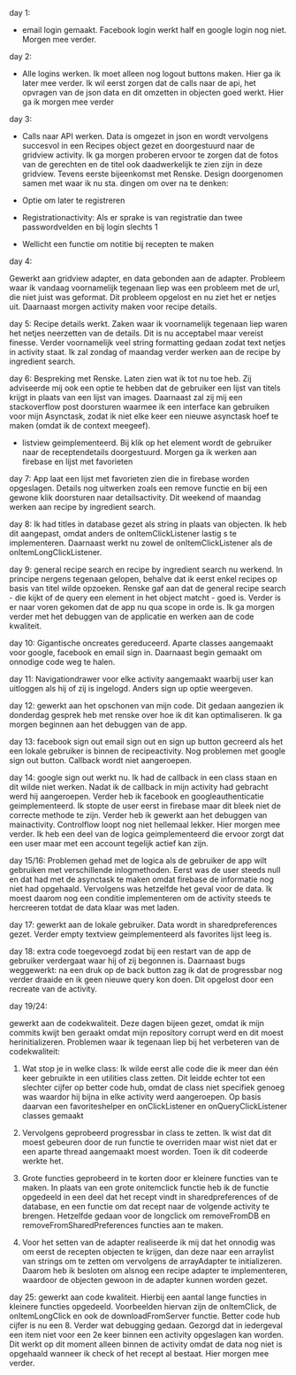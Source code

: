 day 1: 
- email login gemaakt. Facebook login werkt half en google login nog niet. Morgen mee verder. 

day 2: 
- Alle logins werken. Ik moet alleen nog logout buttons maken. 
Hier ga ik later mee verder. Ik wil eerst zorgen dat de calls naar de api, 
het opvragen van de json data en dit omzetten in objecten goed werkt. 
Hier ga ik morgen mee verder

day 3: 
- Calls naar API werken. Data is omgezet in json en wordt vervolgens succesvol
in een Recipes object gezet en doorgestuurd naar de gridview activity. 
Ik ga morgen proberen ervoor te zorgen dat de fotos van de gerechten
en de titel ook daadwerkelijk te zien zijn in deze gridview. 
Tevens eerste bijeenkomst met Renske. Design doorgenomen
samen met waar ik nu sta. dingen om over na te denken: 

-	Optie om later te registreren
- Registrationactivity: Als er 
sprake is van registratie dan 
twee passwordvelden en bij login
slechts 1
-	Wellicht een functie om notitie
bij recepten te maken

day 4:

Gewerkt aan gridview adapter, en data gebonden aan de adapter. Probleem waar ik vandaag voornamelijk tegenaan liep was een probleem met de url, die niet juist was geformat. Dit probleem opgelost en nu ziet het er netjes uit. Daarnaast morgen activity maken voor recipe details.

day 5: Recipe details werkt. Zaken waar ik voornamelijk tegenaan liep waren het netjes neerzetten van de details. Dit is nu acceptabel maar vereist finesse. Verder voornamelijk veel string formatting gedaan zodat text netjes in activity staat. Ik zal zondag of maandag verder werken aan de recipe by ingredient search. 

day 6: Bespreking met Renske. Laten zien wat ik tot nu toe heb. Zij adviseerde mij ook een optie te hebben dat de gebruiker een lijst van titels krijgt in plaats van een lijst van images. Daarnaast zal zij mij een stackoverflow post doorsturen waarmee ik een interface kan gebruiken voor mijn Asynctask, zodat ik niet elke keer een nieuwe asynctask hoef te maken (omdat ik de context meegeef). 

- listview geimplementeerd. Bij klik op het element wordt de gebruiker naar de receptendetails doorgestuurd. Morgen ga ik werken aan firebase en lijst met favorieten

day 7: App laat een lijst met favorieten zien die in firebase worden opgeslagen. Details nog uitwerken zoals een remove functie en bij een gewone klik doorsturen naar detailsactivity. Dit weekend of maandag werken aan recipe by ingredient search. 


day 8: Ik had titles in database gezet als string in plaats van objecten. Ik heb dit aangepast, omdat anders de onItemClickListener lastig s te implementeren. Daarnaast werkt nu zowel de onItemClickListener als de onItemLongClickListener. 

day 9: general recipe search en recipe by ingredient search nu werkend. In principe nergens tegenaan gelopen, behalve dat ik eerst enkel recipes op basis van titel wilde opzoeken. Renske gaf aan dat de general recipe search - die kijkt of de query een element in het object matcht - goed is. Verder is er naar voren gekomen dat de app nu qua scope in orde is. Ik ga morgen verder met het debuggen van de applicatie en werken aan de code kwaliteit. 

day 10: Gigantische oncreates gereduceerd. Aparte classes aangemaakt voor google, facebook en email sign in. Daarnaast begin gemaakt om onnodige code weg te halen. 

day 11: Navigationdrawer voor elke activity aangemaakt waarbij user kan uitloggen als hij of zij is ingelogd. Anders sign up optie weergeven. 

day 12: gewerkt aan het opschonen van mijn code. Dit gedaan aangezien ik donderdag gesprek heb met renske over hoe ik dit kan optimaliseren. Ik ga morgen beginnen aan het debuggen van de app.  

day 13: facebook sign out email sign out en sign up button gecreerd als het een lokale gebruiker is binnen de recipeactivity. Nog problemen met google sign out button. Callback wordt niet aangeroepen.

day 14: google sign out werkt nu. Ik had de callback in een class staan en dit wilde niet werken. Nadat ik de callback in mijn activity had gebracht werd hij aangeroepen. Verder heb ik facebook en googleauthenticatie geimplementeerd. Ik stopte de user eerst in firebase maar dit bleek niet de correcte methode te zijn. Verder heb ik gewerkt aan het debuggen van mainactivity. Controlflow loopt nog niet hellemaal lekker. Hier morgen mee verder. Ik heb een deel van de logica geimplementeerd die ervoor zorgt dat een user maar met een account tegelijk actief kan zijn.

day 15/16: Problemen gehad met de logica als de gebruiker de app wilt gebruiken met verschillende inlogmethoden. Eerst was de user steeds null en dat had met de asynctask te maken omdat firebase de informatie nog niet had opgehaald. Vervolgens was hetzelfde het geval voor de data. Ik moest daarom nog een conditie implementeren om de activity steeds te hercreeren totdat de data klaar was met laden. 

day 17: gewerkt aan de lokale gebruiker. Data wordt in sharedpreferences gezet. Verder empty textview geimplementeerd als favorites lijst leeg is. 

day 18: extra code toegevoegd zodat bij een restart van de app de gebruiker verdergaat waar hij of zij begonnen is. Daarnaast bugs weggewerkt: na een druk op de back button zag ik dat de progressbar nog verder draaide en ik geen nieuwe query kon doen. Dit opgelost door een recreate van de activity. 

day 19/24:
 
gewerkt aan de codekwaliteit. Deze dagen bijeen gezet, omdat ik mijn commits kwijt ben geraakt omdat mijn repository corrupt werd en dit moest herinitializeren. Problemen waar ik tegenaan liep bij het verbeteren van de codekwaliteit:

1. Wat stop je in welke class: Ik wilde eerst alle code die ik meer dan één keer gebruikte in een utilities class zetten. Dit leidde echter tot een slechter cijfer op better code hub, omdat de class niet specifiek genoeg was waardor hij bijna in elke activity werd aangeroepen. Op basis daarvan een favoriteshelper en onClickListener en onQueryClickListener classes gemaakt

2. Vervolgens geprobeerd progressbar in class te zetten. Ik wist dat dit moest gebeuren door de run functie te overriden maar wist niet dat er een aparte thread aangemaakt moest worden. Toen ik dit codeerde werkte het. 

3. Grote functies geprobeerd in te korten door er kleinere functies van te maken. In plaats van een grote onitemclick functie heb ik de functie opgedeeld in een deel dat het recept vindt in sharedpreferences of de database, en een functie om dat recept naar de volgende activity te brengen. Hetzelfde gedaan voor de longclick om removeFromDB en removeFromSharedPreferences functies aan te maken. 

4. Voor het setten van de adapter realiseerde ik mij dat het onnodig was om eerst de recepten objecten te krijgen, dan deze naar een arraylist van strings om te zetten om vervolgens de arrayAdapter te initializeren. Daarom heb ik besloten om alsnog een recipe adapter te implementeren, waardoor de objecten gewoon in de adapter kunnen worden gezet.

day 25: gewerkt aan code kwaliteit. Hierbij een aantal lange functies in kleinere functies opgedeeld. Voorbeelden hiervan zijn de onItemClick, de onItemLongClick en ook de downloadFromServer functie. 
Better code hub cijfer is nu een 8. Verder wat debugging gedaan. Gezorgd dat in iedergeval een item niet voor een 2e keer binnen een activity opgeslagen kan worden. Dit werkt op dit moment alleen binnen de activity omdat de data nog niet is opgehaald wanneer ik check of het recept al bestaat. Hier morgen mee verder. 
